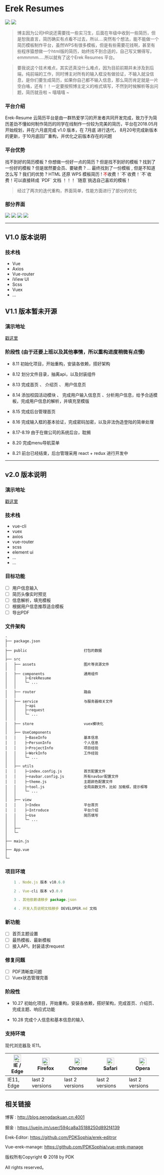 # Erek Resumes

![](https://img.shields.io/badge/vue-2.5.2-blue.svg)
![](https://img.shields.io/badge/license-MIT-orange.svg)

> 博主因为公司HR说还需要找一些实习生，后面在年级中收到一些简历，但是恕我直言，简历确实有点看不过去，所以....突然有个想法，能不能做一个简历模板制作平台，虽然WPS有很多模板，但是有些需要花钱啊，甚至有些程序猿想做一个html版的简历，始终找不到合适的，自己写又懒得写，emmmmm.....所以就有了这个Erek Resumes 平台。

> 要我说这个技术难点，其实还真没什么难点，因为目前前期并未涉及到后端，纯前端的工作，同时博主对所有的输入框没有做验证，不输入就没信息，是你们要生成简历，如果你自己都不输入信息，那么简历肯定就是一片空白咯，还有！！一定要按照博主定义的格式填写，不然到时候解析等出问题，简历就丑啦 ~ 嘻嘻嘻 ~

### 平台介绍
Erek-Resume 云简历平台是由一群热爱学习的开发者共同开发完成，致力于为简历差劲不懂如何制作简历的同学在线制作一份较为完美的简历，平台在2018.05月开始规划，并在六月底完成 v1.0 版本，在 7月底 进行迭代， 8月20号完成新版本的更新，于10月底回厂重构，并优化之前版本存在的问题

### 平台优势
<p>找不到好的简历模板 ? 你想做一份好一点的简历 ? 但是找不到好的模板 ? 找到了一份好的模板 ? 但是居然要会员、要破费 ? ... 最终找到了一份模板 , 但是不知道怎么写 ? 我们的优势 ? HTML 还原 WPS 模板简历 ! <span style='color: red'>不</span>收费！`不`收费！`不`收费！可以直接转成 `PDF` 文档 ！！！ `随意`挑选自己喜欢的模板！</p>

> 经过了两次的迭代重构，界面简单，性能方面进行了部分的优化


### 部分界面

<img src='https://github.com/PDKSophia/YunResume/raw/master/image/lo1.png'>

<img src='https://github.com/PDKSophia/YunResume/raw/master/image/lo2.png'>

<img src='https://github.com/PDKSophia/YunResume/raw/master/image/lo3.png'>

<img src='https://github.com/PDKSophia/YunResume/raw/master/image/lo4.png'>


-----

## V1.0 版本说明
### 技术栈
 + Vue
 + Axios
 + Vue-router
 + iView UI
 + Scss
 + Vuex
 + ...

## V1.1 版本暂未开源
### 演示地址

[戳这里](http://yun.pengdaokuan.cn/YunResume)

### 阶段性 (由于还要上班以及其他事情，所以重构进度稍微有点慢)
+ 8.11 初始化项目，开始重构，安装各依赖，搭好架构

+ 8.12 划分文件目录，抽离api，以及封装组件

+ 8.13 完成首页 、 介绍页 、 用户信息页

+ 8.14 添加校园活动模块 、 完成用户输入信息页 、分析用户信息，给予合适模板，完成用户信息的解析，并填充至模版

+ 8.15 完成后台管理首页

+ 8.16 完成输入框的基本验证，完成密码加密，以及非法伪造登陆的简单处理

+ 8.17-8.19 由于在做公司的系统后台，耽搁

+ 8.20 完成menu导航菜单

+ 8.21 前台已经结束，后台管理采用 react + redux 进行开发中

-------------------

## v2.0 版本说明

### 演示地址
[戳这里](http://yun.pengdaokuan.cn/erek-resume)

### 技术栈
+ vue-cli
+ vuex
+ axios
+ vue-router
+ scss
+ element ui
+ ...
+ ...

### 目标功能
- [ ] 用户信息输入
- [ ] 简历头像实时预览
- [ ] 信息解析，填充模板
- [ ] 根据用户信息推荐适合模板
- [ ] 导出PDF

### 文件架构
```
·
├── package.json
│ 
├── public                          打包的数据  
│ 
├── src
│   ├── assets                      图片等资源文件
│   │                    
│   ├── components                  通用组件
│   │    ├─ErekResume                    
│   │    └─ ... 
│   │
│   ├── router                      路由
│   │
│   ├── service                     与服务器相关文件
│   │    ├─api                      
│   │    ├─request                  
│   │    └─ ...  
│   │       
│   ├── store                       vuex模块化 
│   │      
│   ├── UseComponents                 
│   │    ├─BaseInfo                 基本信息                      
│   │    ├─PersonInfo               个人信息
│   │    ├─ProjectInfo              项目经验                      
│   │    ├─WorkInfo                 工作经验
│   │    └─ ...                
│   │
│   ├── utils                    
│   │    ├─index.config.js          首页配置文件                      
│   │    ├─navbar.config.js         所有navbar配置文件
│   │    ├─theme.js                 主题颜色配置文件                     
│   │    ├─tool.js                  全局函数文件，比如 加载框，提示框等
│   │    └─ ... 
│   │             
│   ├── view
│   │    ├─Index                    平台首页                      
│   │    ├─Introduce                平台介绍
│   │    ├─Use                      简历填写                  
│   │    └─ ...                
│   │
│   ├──           
│   └─
│ 
├── main.js                            
│  
├── App.vue                            
│                   
└─
```
### 项目环境
```javascript
    1 . Node.js 版本 v10.6.0 

    2 . Vue-cli 版本 v3.0.0

    3 . 其他依赖请移步 package.json

    4 . 开发人员说明文档移步 DEVELOPER.md 文档
```
### 新功能
- [ ] 首页主题设置
- [ ] 最热模板、最新模板
- [ ] 接入API，封装请求request

### 修复问题
- [ ] PDF清晰度问题
- [ ] Vuex状态管理完善

### 阶段性
+ 10.27 初始化项目，开始重构，安装各依赖，搭好架构，完成首页、介绍页、完成主题、响应式功能

+ 10.28 完成个人信息和基本信息的输入

### 支持环境

现代浏览器及 IE11。

| [<img src="https://raw.githubusercontent.com/alrra/browser-logos/master/src/edge/edge_48x48.png" alt="IE / Edge" width="24px" height="24px" />](http://godban.github.io/browsers-support-badges/)</br>IE / Edge | [<img src="https://raw.githubusercontent.com/alrra/browser-logos/master/src/firefox/firefox_48x48.png" alt="Firefox" width="24px" height="24px" />](http://godban.github.io/browsers-support-badges/)</br>Firefox | [<img src="https://raw.githubusercontent.com/alrra/browser-logos/master/src/chrome/chrome_48x48.png" alt="Chrome" width="24px" height="24px" />](http://godban.github.io/browsers-support-badges/)</br>Chrome | [<img src="https://raw.githubusercontent.com/alrra/browser-logos/master/src/safari/safari_48x48.png" alt="Safari" width="24px" height="24px" />](http://godban.github.io/browsers-support-badges/)</br>Safari | [<img src="https://raw.githubusercontent.com/alrra/browser-logos/master/src/opera/opera_48x48.png" alt="Opera" width="24px" height="24px" />](http://godban.github.io/browsers-support-badges/)</br>Opera |
| --------- | --------- | --------- | --------- | --------- |
| IE11, Edge| last 2 versions| last 2 versions| last 2 versions| last 2 versions
## 相关链接

博客 : http://blog.pengdaokuan.cn:4001

掘金 : https://juejin.im/user/594ca8a35188250d892f4139

Erek-Editor: https://github.com/PDKSophia/erek-editror

Vue-erek-manage: https://github.com/PDKSophia/vue-erek-manage

版权所有Copyright © 2018 by PDK 

All rights reserved。
